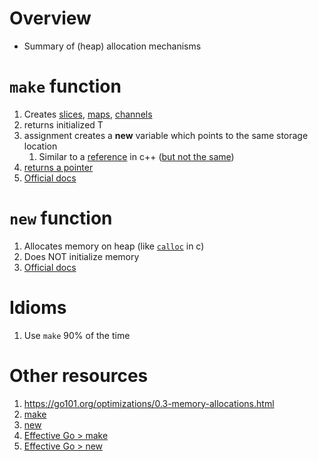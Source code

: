 # Overview
- Summary of (heap) allocation mechanisms


# `make` function
1. Creates [slices](./collections.slices.md), [maps](./collections.maps.md), [channels](./concurrncy.channels.md)
1. returns initialized T
1. assignment creates a **new** variable which points to the same storage location
    1. Similar to a [reference](https://www.tutorialspoint.com/cplusplus/cpp_references.htm) in c++ ([but not the same](https://dave.cheney.net/2017/04/29/there-is-no-pass-by-reference-in-go))
1. [returns a pointer](https://dave.cheney.net/2017/04/30/if-a-map-isnt-a-reference-variable-what-is-it)
1. [Official docs](https://pkg.go.dev/builtin#make)


# `new` function
1. Allocates memory on heap (like [`calloc`](https://en.cppreference.com/w/c/memory/calloc) in c)
1. Does NOT initialize memory
1. [Official docs](https://pkg.go.dev/builtin#new)


# Idioms
1. Use `make` 90% of the time


# Other resources
1. https://go101.org/optimizations/0.3-memory-allocations.html
1. [make](https://pkg.go.dev/builtin#make)
1. [new](https://pkg.go.dev/builtin#new)
1. [Effective Go > make](https://go.dev/doc/effective_go#allocation_make)
1. [Effective Go > new](https://go.dev/doc/effective_go#allocation_new)

